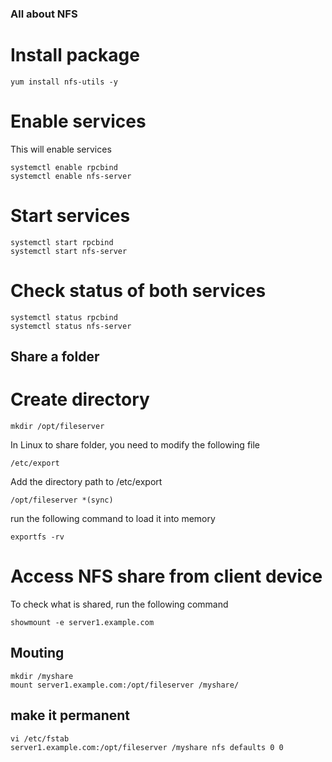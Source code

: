 ### All about NFS

# Install package 
```
yum install nfs-utils -y
```
# Enable services
This will enable services 
```
systemctl enable rpcbind
systemctl enable nfs-server
```
# Start services
```
systemctl start rpcbind
systemctl start nfs-server
```
# Check status of both services 
```
systemctl status rpcbind
systemctl status nfs-server
```

## Share a folder
# Create directory 
```
mkdir /opt/fileserver
```
In Linux to share folder, you need to modify the following file
```
/etc/export
```
Add the directory path to /etc/export
```
/opt/fileserver *(sync)
```
run the following command to load it into memory
```
exportfs -rv
```

# Access NFS share from client device
To check what is shared, run the following command 
```
showmount -e server1.example.com

```
## Mouting

```
mkdir /myshare
mount server1.example.com:/opt/fileserver /myshare/
```
## make it permanent
```
vi /etc/fstab
server1.example.com:/opt/fileserver /myshare nfs defaults 0 0
```